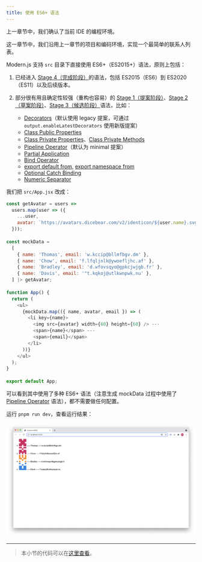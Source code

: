 ```yaml
---
title: 使用 ES6+ 语法
---
```


上一章节中，我们确认了当前 IDE 的编程环境。

这一章节中，我们沿用上一章节的项目和编码环境，实现一个最简单的联系人列表。

Modern.js 支持 `src` 目录下直接使用 ES6+（ES2015+）语法，原则上包括：

1. 已经进入 [Stage 4（完成阶段）](https://github.com/tc39/proposals/blob/master/finished-proposals.md)的语法，包括 ES2015（ES6）到 ES2020（ES11）以及后续版本。
2. 部分很有用且确定性较强（重构也容易）的 [Stage 1（提案阶段）](https://github.com/tc39/proposals/blob/master/stage-1-proposals.md)、[Stage 2（草案阶段）](https://github.com/tc39/proposals#stage-2)、[Stage 3（候选阶段）](https://github.com/tc39/proposals#stage-3)语法，比如：

     - [Decorators](https://babeljs.io/docs/en/babel-plugin-proposal-decorators)（默认使用 legacy 提案，可通过 `output.enableLatestDecorators` 使用新版提案）
     - [Class Public Properties](https://babeljs.io/docs/en/babel-plugin-proposal-class-properties)
     - [Class Private Properties](https://babeljs.io/docs/en/babel-plugin-proposal-private-property-in-object)、[Class Private Methods](https://babeljs.io/docs/en/babel-plugin-proposal-private-methods)
     - [Pipeline Operator](https://babeljs.io/docs/en/babel-plugin-proposal-pipeline-operator)（默认为 minimal 提案）
     - [Partial Application](https://babeljs.io/docs/en/babel-plugin-proposal-partial-application)
     - [Bind Operator](https://babeljs.io/docs/en/babel-plugin-proposal-function-bind)
     - [export default from](https://babeljs.io/docs/en/babel-plugin-proposal-export-default-from), [export namespace from](https://babeljs.io/docs/en/babel-plugin-proposal-export-namespace-from)
     - [Optional Catch Binding](https://babeljs.io/docs/en/babel-plugin-proposal-optional-catch-binding)
     - [Numeric Separator](https://babeljs.io/docs/en/babel-plugin-proposal-numeric-separator)

我们把 `src/App.jsx` 改成：

```javascript
const getAvatar = users =>
  users.map(user => ({
    ...user,
    avatar: `https://avatars.dicebear.com/v2/identicon/${user.name}.svg`,
  }));

const mockData =
  [
    { name: 'Thomas', email: 'w.kccip@bllmfbgv.dm' },
    { name: 'Chow', email: 'f.lfqljnlk@ywoefljhc.af' },
    { name: 'Bradley', email: 'd.wfovsqyo@gpkcjwjgb.fr' },
    { name: 'Davis', email: '"t.kqkoj@utlkwnpwk.nu' },
  ] |> getAvatar;

function App() {
  return (
    <ul>
      {mockData.map(({ name, avatar, email }) => (
        <li key={name}>
          <img src={avatar} width={60} height={60} /> ---
          <span>{name}</span> ---
          <span>{email}</span>
        </li>
      ))}
    </ul>
  );
}

export default App;
```

可以看到其中使用了多种 ES6+ 语法（注意生成 mockData 过程中使用了 [Pipeline Operator](https://babeljs.io/docs/en/babel-plugin-proposal-pipeline-operator) 语法），都不需要做任何配置。

运行 `pnpm run dev`，查看运行结果：

![result](./assets/contacts.png)

---

> 本小节的代码可以在[这里查看](https://github.com/modern-js-dev/modern-js-examples/tree/main/tutorials/c04/hello-modern)。

